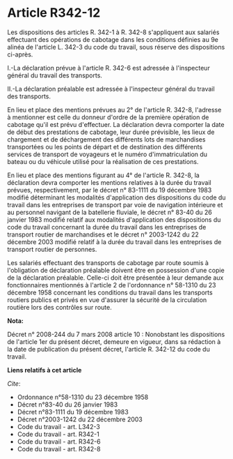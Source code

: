 # Article R342-12

Les dispositions des articles R. 342-1 à R. 342-8 s'appliquent aux salariés effectuant des opérations de cabotage dans les
conditions définies au 9e alinéa de l'article L. 342-3 du code du travail, sous réserve des dispositions ci-après.

I.-La déclaration prévue à l'article R. 342-6 est adressée à l'inspecteur général du travail des transports. 

II.-La déclaration préalable est adressée à l'inspecteur général du travail des transports. 

En lieu et place des mentions prévues au 2° de l'article R. 342-8, l'adresse à mentionner est celle du donneur d'ordre de la
première opération de cabotage qu'il est prévu d'effectuer. La déclaration devra comporter la date de début des prestations
de cabotage, leur durée prévisible, les lieux de chargement et de déchargement des différents lots de marchandises
transportées ou les points de départ et de destination des différents services de transport de voyageurs et le numéro
d'immatriculation du bateau ou du véhicule utilisé pour la réalisation de ces prestations. 

En lieu et place des mentions figurant au 4° de l'article R. 342-8, la déclaration devra comporter les mentions relatives à
la durée du travail prévues, respectivement, par le décret n° 83-1111 du 19 décembre 1983 modifié déterminant les modalités
d'application des dispositions du code du travail dans les entreprises de transport par voie de navigation intérieure et au
personnel navigant de la batellerie fluviale, le décret n° 83-40 du 26 janvier 1983 modifié relatif aux modalités
d'application des dispositions du code du travail concernant la durée du travail dans les entreprises de transport routier de
marchandises et le décret n° 2003-1242 du 22 décembre 2003 modifié relatif à la durée du travail dans les entreprises de
transport routier de personnes. 

Les salariés effectuant des transports de cabotage par route soumis à l'obligation de déclaration préalable doivent être en
possession d'une copie de la déclaration préalable. Celle-ci doit être présentée à leur demande aux fonctionnaires mentionnés
à l'article 2 de l'ordonnance n° 58-1310 du 23 décembre 1958 concernant les conditions du travail dans les transports
routiers publics et privés en vue d'assurer la sécurité de la circulation routière lors des contrôles sur route.

**Nota:**

Décret n° 2008-244 du 7 mars 2008 article 10 : Nonobstant les dispositions de l'article 1er du présent décret, demeure en
vigueur, dans sa rédaction à la date de publication du présent décret, l'article R. 342-12 du code du travail.

**Liens relatifs à cet article**

_Cite_:

  - Ordonnance n°58-1310 du 23 décembre 1958
  - Décret n°83-40 du 26 janvier 1983
  - Décret n°83-1111 du 19 décembre 1983
  - Décret n°2003-1242 du 22 décembre 2003
  - Code du travail - art. L342-3
  - Code du travail - art. R342-1
  - Code du travail - art. R342-6
  - Code du travail - art. R342-8
